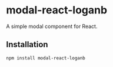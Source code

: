 # modal-react-loganb

A simple modal component for React.

## Installation

```bash
npm install modal-react-loganb
```
